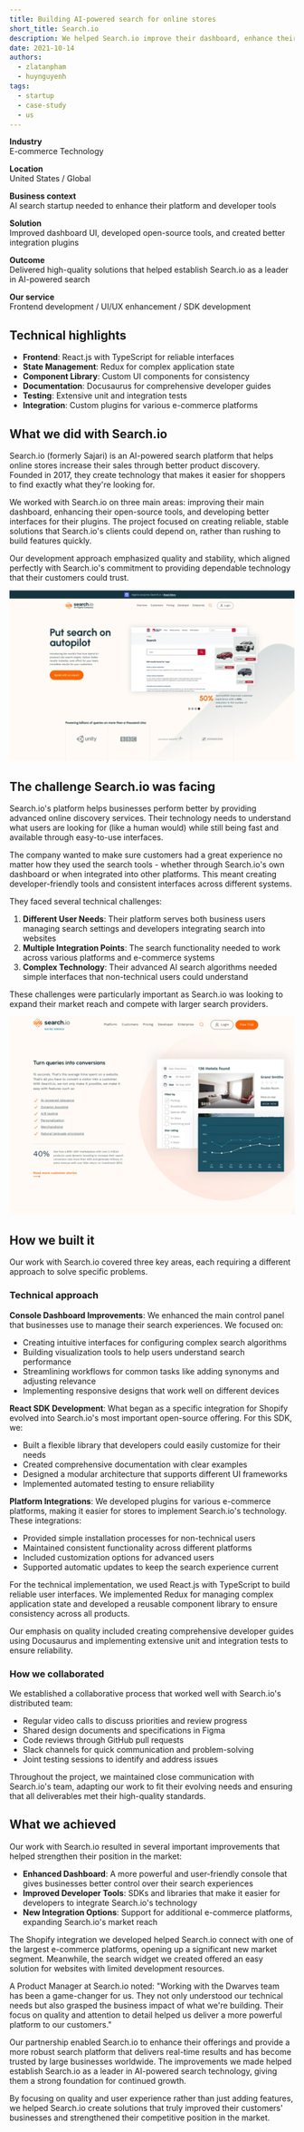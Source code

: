```yaml
---
title: Building AI-powered search for online stores
short_title: Search.io
description: We helped Search.io improve their dashboard, enhance their open-source tools, and create better interfaces for their plugins, helping online stores boost sales with smarter search.
date: 2021-10-14
authors:
  - zlatanpham
  - huynguyenh
tags:
  - startup
  - case-study
  - us
---
```


**Industry**\
E-commerce Technology

**Location**\
United States / Global

**Business context**\
AI search startup needed to enhance their platform and developer tools

**Solution**\
Improved dashboard UI, developed open-source tools, and created better integration plugins

**Outcome**\
Delivered high-quality solutions that helped establish Search.io as a leader in AI-powered search

**Our service**\
Frontend development / UI/UX enhancement / SDK development

## Technical highlights

- **Frontend**: React.js with TypeScript for reliable interfaces
- **State Management**: Redux for complex application state
- **Component Library**: Custom UI components for consistency
- **Documentation**: Docusaurus for comprehensive developer guides
- **Testing**: Extensive unit and integration tests
- **Integration**: Custom plugins for various e-commerce platforms

## What we did with Search.io

Search.io (formerly Sajari) is an AI-powered search platform that helps online stores increase their sales through better product discovery. Founded in 2017, they create technology that makes it easier for shoppers to find exactly what they're looking for.

We worked with Search.io on three main areas: improving their main dashboard, enhancing their open-source tools, and developing better interfaces for their plugins. The project focused on creating reliable, stable solutions that Search.io's clients could depend on, rather than rushing to build features quickly.

Our development approach emphasized quality and stability, which aligned perfectly with Search.io's commitment to providing dependable technology that their customers could trust.

![Search.io platform dashboard showing the AI-powered search controls](assets/searchio-main.webp)

## The challenge Search.io was facing

Search.io's platform helps businesses perform better by providing advanced online discovery services. Their technology needs to understand what users are looking for (like a human would) while still being fast and available through easy-to-use interfaces.

The company wanted to make sure customers had a great experience no matter how they used the search tools - whether through Search.io's own dashboard or when integrated into other platforms. This meant creating developer-friendly tools and consistent interfaces across different systems.

They faced several technical challenges:

1. **Different User Needs**: Their platform serves both business users managing search settings and developers integrating search into websites
2. **Multiple Integration Points**: The search functionality needed to work across various platforms and e-commerce systems
3. **Complex Technology**: Their advanced AI search algorithms needed simple interfaces that non-technical users could understand

These challenges were particularly important as Search.io was looking to expand their market reach and compete with larger search providers.

![Search.io's technical platform architecture diagram](assets/searchio-context.webp)

## How we built it

Our work with Search.io covered three key areas, each requiring a different approach to solve specific problems.

### Technical approach

**Console Dashboard Improvements**: We enhanced the main control panel that businesses use to manage their search experiences. We focused on:

- Creating intuitive interfaces for configuring complex search algorithms
- Building visualization tools to help users understand search performance
- Streamlining workflows for common tasks like adding synonyms and adjusting relevance
- Implementing responsive designs that work well on different devices

**React SDK Development**: What began as a specific integration for Shopify evolved into Search.io's most important open-source offering. For this SDK, we:

- Built a flexible library that developers could easily customize for their needs
- Created comprehensive documentation with clear examples
- Designed a modular architecture that supports different UI frameworks
- Implemented automated testing to ensure reliability

**Platform Integrations**: We developed plugins for various e-commerce platforms, making it easier for stores to implement Search.io's technology. These integrations:

- Provided simple installation processes for non-technical users
- Maintained consistent functionality across different platforms
- Included customization options for advanced users
- Supported automatic updates to keep the search experience current

For the technical implementation, we used React.js with TypeScript to build reliable user interfaces. We implemented Redux for managing complex application state and developed a reusable component library to ensure consistency across all products.

Our emphasis on quality included creating comprehensive developer guides using Docusaurus and implementing extensive unit and integration tests to ensure reliability.

### How we collaborated

We established a collaborative process that worked well with Search.io's distributed team:

- Regular video calls to discuss priorities and review progress
- Shared design documents and specifications in Figma
- Code reviews through GitHub pull requests
- Slack channels for quick communication and problem-solving
- Joint testing sessions to identify and address issues

Throughout the project, we maintained close communication with Search.io's team, adapting our work to fit their evolving needs and ensuring that all deliverables met their high-quality standards.

## What we achieved

Our work with Search.io resulted in several important improvements that helped strengthen their position in the market:

- **Enhanced Dashboard**: A more powerful and user-friendly console that gives businesses better control over their search experiences
- **Improved Developer Tools**: SDKs and libraries that make it easier for developers to integrate Search.io's technology
- **New Integration Options**: Support for additional e-commerce platforms, expanding Search.io's market reach

The Shopify integration we developed helped Search.io connect with one of the largest e-commerce platforms, opening up a significant new market segment. Meanwhile, the search widget we created offered an easy solution for websites with limited development resources.

A Product Manager at Search.io noted: "Working with the Dwarves team has been a game-changer for us. They not only understood our technical needs but also grasped the business impact of what we're building. Their focus on quality and attention to detail helped us deliver a more powerful platform to our customers."

Our partnership enabled Search.io to enhance their offerings and provide a more robust search platform that delivers real-time results and has become trusted by large businesses worldwide. The improvements we made helped establish Search.io as a leader in AI-powered search technology, giving them a strong foundation for continued growth.

By focusing on quality and user experience rather than just adding features, we helped Search.io create solutions that truly improved their customers' businesses and strengthened their competitive position in the market.

